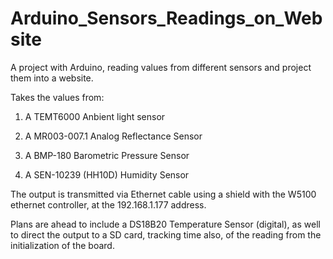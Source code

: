 Arduino_Sensors_Readings_on_Website
===================================

A project with Arduino, reading values from different sensors and project them into a website.

Takes the values from:

1) A TEMT6000 Anbient light sensor

2) A MR003-007.1 Analog Reflectance Sensor

3) A BMP-180 Barometric Pressure Sensor

4) A SEN-10239 (HH10D) Humidity Sensor

The output is transmitted via Ethernet cable using a shield with the W5100 ethernet controller, at the 192.168.1.177 address.

Plans are ahead to include a DS18B20 Temperature Sensor (digital), as well to direct the output to a SD card, tracking time also, of the reading from the initialization of the board.